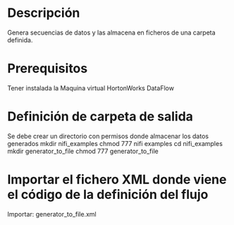 # Descripción
Genera secuencias de datos y las almacena en ficheros de una carpeta definida.

# Prerequisitos
Tener instalada la Maquina virtual HortonWorks DataFlow

# Definición de carpeta de salida
Se debe crear un directorio con permisos donde almacenar los datos generados
mkdir nifi_examples
chmod 777 nifi examples
cd nifi_examples
mkdir generator_to_file
chmod 777 generator_to_file

# Importar el fichero XML donde viene el código de la definición del flujo
Importar: generator_to_file.xml
